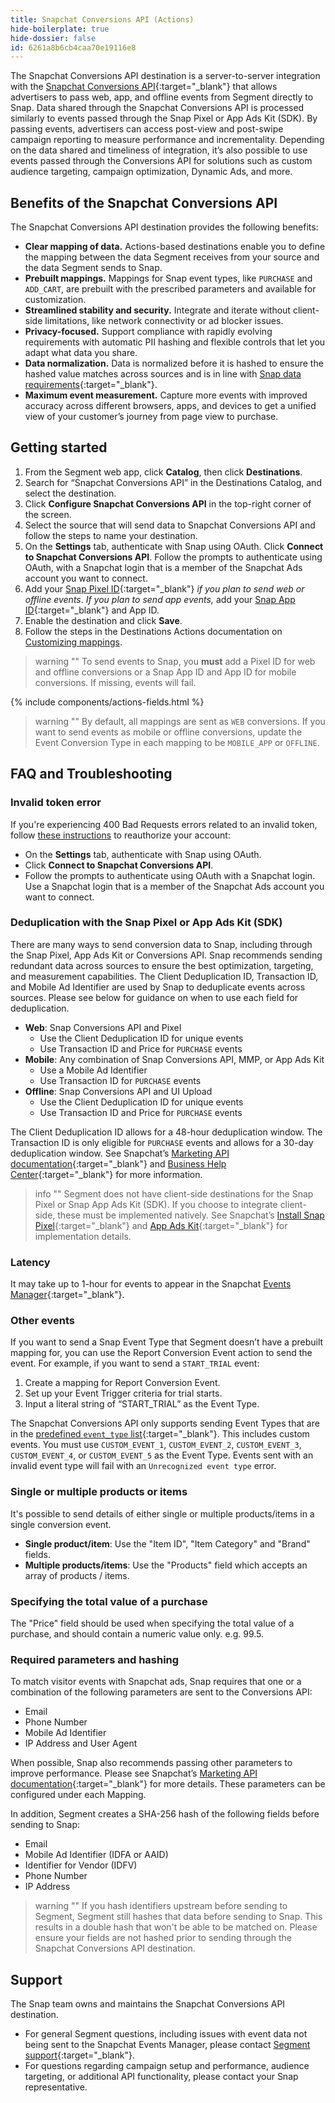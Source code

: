 ```yaml
---
title: Snapchat Conversions API (Actions)
hide-boilerplate: true
hide-dossier: false
id: 6261a8b6cb4caa70e19116e8
---
```


The Snapchat Conversions API destination is a server-to-server integration with the [Snapchat Conversions API](https://marketingapi.snapchat.com/docs/conversion.html#conversions-api){:target="_blank"} that allows advertisers to pass web, app, and offline events from Segment directly to Snap. Data shared through the Snapchat Conversions API is processed similarly to events passed through the Snap Pixel or App Ads Kit (SDK). By passing events, advertisers can access post-view and post-swipe campaign reporting to measure performance and incrementality. Depending on the data shared and timeliness of integration, it’s also possible to use events passed through the Conversions API for solutions such as custom audience targeting, campaign optimization, Dynamic Ads, and more.

## Benefits of the Snapchat Conversions API
The Snapchat Conversions API destination provides the following benefits:
- **Clear mapping of data.** Actions-based destinations enable you to define the mapping between the data Segment receives from your source and the data Segment sends to Snap.
- **Prebuilt mappings.** Mappings for Snap event types, like `PURCHASE` and `ADD_CART`, are prebuilt with the prescribed parameters and available for customization.
- **Streamlined stability and security.** Integrate and iterate without client-side limitations, like network connectivity or ad blocker issues.
- **Privacy-focused.** Support compliance with rapidly evolving requirements with automatic PII hashing and flexible controls that let you adapt what data you share.
- **Data normalization.** Data is normalized before it is hashed to ensure the hashed value matches across sources and is in line with [Snap data requirements](https://marketingapi.snapchat.com/docs/conversion.html#conversions-api-concepts){:target="_blank"}.
- **Maximum event measurement.** Capture more events with improved accuracy across different browsers, apps, and devices to get a unified view of your customer’s journey from page view to purchase.

## Getting started
1. From the Segment web app, click **Catalog**, then click **Destinations**.
2. Search for “Snapchat Conversions API” in the Destinations Catalog, and select the destination.
3. Click **Configure Snapchat Conversions API** in the top-right corner of the screen.
4. Select the source that will send data to Snapchat Conversions API and follow the steps to name your destination.
5. On the **Settings** tab, authenticate with Snap using OAuth. Click **Connect to Snapchat Conversions API**. Follow the prompts to authenticate using OAuth, with a Snapchat login that is a member of the Snapchat Ads account you want to connect.
6. Add your [Snap Pixel ID](https://businesshelp.snapchat.com/s/article/pixel-website-install?language=en_US){:target="_blank"} *if you plan to send web or offline events*. *If you plan to send app events,* add your [Snap App ID](https://businesshelp.snapchat.com/s/article/snap-app-id?language=en_US​){:target="_blank"} and App ID.
7. Enable the destination and click **Save**.
8. Follow the steps in the Destinations Actions documentation on [Customizing mappings](/docs/connections/destinations/actions/#customizing-mappings).

> warning ""
> To send events to Snap, you **must** add a Pixel ID for web and offline conversions or a Snap App ID and App ID for mobile conversions. If missing, events will fail.

{% include components/actions-fields.html %}

> warning ""
> By default, all mappings are sent as `WEB` conversions. If you want to send events as mobile or offline conversions, update the Event Conversion Type in each mapping to be `MOBILE_APP` or `OFFLINE`.

## FAQ and Troubleshooting

### Invalid token error
If you're experiencing 400 Bad Requests errors related to an invalid token, follow [these instructions](https://segment.com/docs/connections/destinations/catalog/actions-snap-conversions/#getting-started) to reauthorize your account: 
- On the **Settings** tab, authenticate with Snap using OAuth. 
- Click **Connect to Snapchat Conversions API**. 
- Follow the prompts to authenticate using OAuth with a Snapchat login. Use a Snapchat login that is a member of the Snapchat Ads account you want to connect.

### Deduplication with the Snap Pixel or App Ads Kit (SDK)
There are many ways to send conversion data to Snap, including through the Snap Pixel, App Ads Kit or Conversions API. Snap recommends sending redundant data across sources to ensure the best optimization, targeting, and measurement capabilities. The Client Deduplication ID, Transaction ID, and Mobile Ad Identifier are used by Snap to deduplicate events across sources. Please see below for guidance on when to use each field for deduplication.
- **Web**: Snap Conversions API and PixeI
    - Use the Client Deduplication ID for unique events
    - Use Transaction ID and Price for `PURCHASE` events
- **Mobile**: Any combination of Snap Conversions API, MMP, or App Ads Kit
    - Use a Mobile Ad Identifier
    - Use Transaction ID for `PURCHASE` events
- **Offline**: Snap Conversions API and UI Upload
    - Use the Client Deduplication ID for unique events
    - Use Transaction ID and Price for `PURCHASE` events

The Client Deduplication ID allows for a 48-hour deduplication window. The Transaction ID is only eligible for `PURCHASE` events and allows for a 30-day deduplication window. See Snapchat’s [Marketing API documentation](https://marketingapi.snapchat.com/docs/conversion.html#deduplication){:target="_blank"} and [Business Help Center](https://businesshelp.snapchat.com/s/article/event-deduplication?language=en_US){:target="_blank"} for more information.

> info ""
> Segment does not have client-side destinations for the Snap Pixel or Snap App Ads Kit (SDK). If you choose to integrate client-side, these must be implemented natively. See Snapchat’s [Install Snap Pixel](https://businesshelp.snapchat.com/s/article/pixel-website-install?language=en_US){:target="_blank"} and [App Ads Kit](https://businesshelp.snapchat.com/s/article/app-ads-kit?language=en_US){:target="_blank"} for implementation details.

### Latency
It may take up to 1-hour for events to appear in the Snapchat [Events Manager](https://businesshelp.snapchat.com/s/article/events-manager?language=en_US){:target="_blank"}.

### Other events
If you want to send a Snap Event Type that Segment doesn’t have a prebuilt mapping for, you can use the Report Conversion Event action to send the event. For example, if you want to send a `START_TRIAL` event:
1. Create a mapping for Report Conversion Event.
2. Set up your Event Trigger criteria for trial starts.
3. Input a literal string of “START_TRIAL” as the Event Type.

The Snapchat Conversions API only supports sending Event Types that are in the [predefined `event_type` list](https://marketingapi.snapchat.com/docs/conversion.html#conversion-parameters){:target="_blank"}. This includes custom events. You must use `CUSTOM_EVENT_1`, `CUSTOM_EVENT_2`, `CUSTOM_EVENT_3`, `CUSTOM_EVENT_4`, or `CUSTOM_EVENT_5` as the Event Type. Events sent with an invalid event type will fail with an `Unrecognized event type` error.

### Single or multiple products or items
It's possible to send details of either single or multiple products/items in a single conversion event. 
- **Single product/item**: Use the "Item ID", "Item Category" and "Brand" fields. 
- **Multiple products/items**: Use the "Products" field which accepts an array of products / items. 

### Specifying the total value of a purchase
The "Price" field should be used when specifying the total value of a purchase, and should contain a numeric value only. e.g. 99.5. 

### Required parameters and hashing
To match visitor events with Snapchat ads, Snap requires that one or a combination of the following parameters are sent to the Conversions API:
- Email
- Phone Number
- Mobile Ad Identifier
- IP Address and User Agent

When possible, Snap also recommends passing other parameters to improve performance. Please see Snapchat’s [Marketing API documentation](https://marketingapi.snapchat.com/docs/conversion.html#parameters-for-event-type-platform){:target="_blank"} for more details. These parameters can be configured under each Mapping.

In addition, Segment creates a SHA-256 hash of the following fields before sending to Snap:
- Email
- Mobile Ad Identifier (IDFA or AAID)
- Identifier for Vendor (IDFV)
- Phone Number
- IP Address

> warning ""
> If you hash identifiers upstream before sending to Segment, Segment still hashes that data before sending to Snap. This results in a double hash that won't be able to be matched on. Please ensure your fields are not hashed prior to sending through the Snapchat Conversions API destination.

## Support

The Snap team owns and maintains the Snapchat Conversions API destination.

- For general Segment questions, including issues with event data not being sent to the Snapchat Events Manager, please contact [Segment support](https://segment.com/help/){:target="_blank"}.
- For questions regarding campaign setup and performance, audience targeting, or additional API functionality, please contact your Snap representative.

